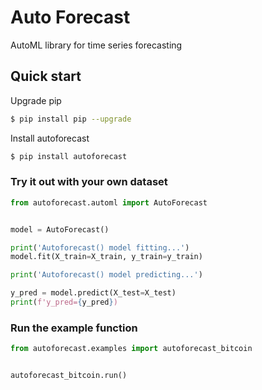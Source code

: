 # Auto Forecast
AutoML library for time series forecasting

## Quick start

Upgrade pip
```bash
$ pip install pip --upgrade
```

Install autoforecast
```bash
$ pip install autoforecast
```


### Try it out with your own dataset
```python
from autoforecast.automl import AutoForecast


model = AutoForecast()

print('Autoforecast() model fitting...')
model.fit(X_train=X_train, y_train=y_train)

print('Autoforecast() model predicting...')

y_pred = model.predict(X_test=X_test)
print(f'y_pred={y_pred})
```


### Run the example function
```python
from autoforecast.examples import autoforecast_bitcoin


autoforecast_bitcoin.run()
```